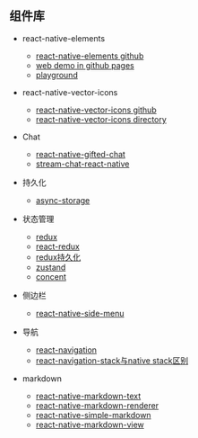## 组件库

* react-native-elements
    - [react-native-elements github](https://github.com/react-native-elements/react-native-elements)
    - [web demo in github pages](https://react-native-elements.github.io/react-native-elements-app/)
    - [playground](https://react-native-elements.js.org/#/)

* react-native-vector-icons
    - [react-native-vector-icons github](https://github.com/oblador/react-native-vector-icons)
    - [react-native-vector-icons directory](https://oblador.github.io/react-native-vector-icons/)


* Chat
    - [react-native-gifted-chat](https://github.com/FaridSafi/react-native-gifted-chat)
    - [stream-chat-react-native](https://github.com/GetStream/stream-chat-react-native)

* 持久化
    - [async-storage](https://github.com/react-native-async-storage/async-storage)
* 状态管理
    - [redux](https://github.com/reduxjs/redux)
    - [react-redux](https://github.com/reduxjs/react-redux)
    - [redux持久化](https://github.com/rt2zz/redux-persist)
    - [zustand](https://github.com/pmndrs/zustand)
    - [concent](https://github.com/concentjs/concent)

* 侧边栏
    - [react-native-side-menu](https://github.com/Kureev/react-native-side-menu)

* 导航
    - [react-navigation](https://github.com/react-navigation/react-navigation)
    - [react-navigation-stack与native stack区别](https://stackoverflow.com/questions/69064126/what-is-the-difference-between-react-navigation-stack-vs-react-navigation-nati)

* markdown
    - [react-native-markdown-text](https://github.com/eduludi/react-native-markdown-text)
    - [react-native-markdown-renderer](https://github.com/mientjan/react-native-markdown-renderer/)
    - [react-native-simple-markdown](https://github.com/CharlesMangwa/react-native-simple-markdown)
    - [react-native-markdown-view](https://github.com/Benjamin-Dobell/react-native-markdown-view)
